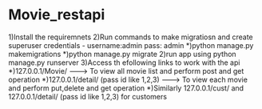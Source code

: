 # Movie_restapi
1)Install the requiremnets
2)Run commands to make migratiosn and create superuser credentials - username:admin pass: admin
  *)python manage.py makemigrations
  *)python manage.py migrate
2)run app using python manage.py runserver
3)Access th efollowing links to work with the api
    *)127.0.0.1/Movie/ ---> To view all movie list and perform post and get operation
    *)127.0.0.1/detail/<id> (pass id like 1,2,3) ---> To view each movie  and perform put,delete and get operation
    *)Similarly 127.0.0.1/cust/ and 127.0.0.1/detail/<id> (pass id like 1,2,3) for customers
    
